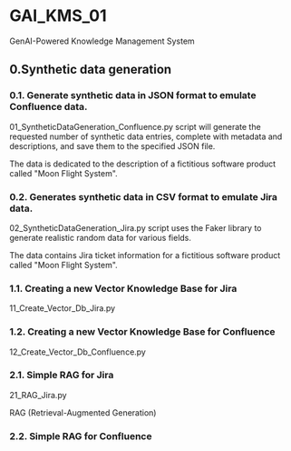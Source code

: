 # GAI_KMS_01
GenAI-Powered Knowledge Management System

## 0.Synthetic data generation

### 0.1. Generate synthetic data in JSON format to emulate Confluence data.
01_SyntheticDataGeneration_Confluence.py script will generate the requested number of synthetic data entries, 
complete with metadata and descriptions, and save them to the specified JSON file.

The data is dedicated to the description of a fictitious software product called "Moon Flight System".

### 0.2. Generates synthetic data in CSV format to emulate Jira data.

02_SyntheticDataGeneration_Jira.py script uses the Faker library to generate realistic random data for various fields.

The data contains Jira ticket information for a fictitious software product called "Moon Flight System".

### 1.1. Creating a new Vector Knowledge Base for Jira

11_Create_Vector_Db_Jira.py

### 1.2. Creating a new Vector Knowledge Base for Confluence

12_Create_Vector_Db_Confluence.py

### 2.1. Simple RAG for Jira
21_RAG_Jira.py

RAG (Retrieval-Augmented Generation)

### 2.2. Simple RAG for Confluence